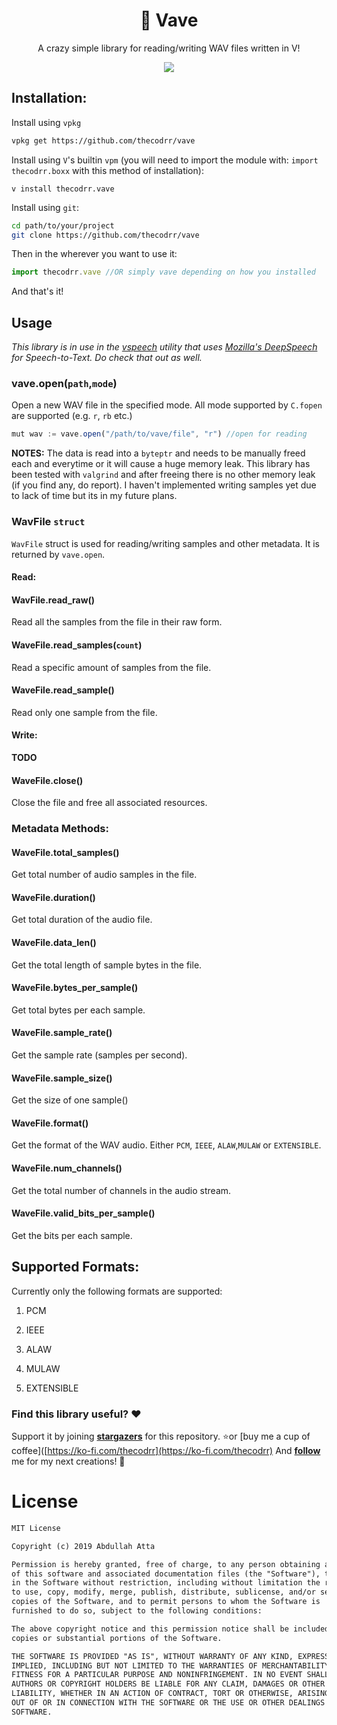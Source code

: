 <div align="center">
<h1>🌊 Vave</h1>
<p align="center">
A crazy simple library for reading/writing WAV files written in V!
</p>
<p align="center">
<img src="https://i.imgur.com/ssfAcm7.png"/>
</p>
</div>

## Installation:

Install using `vpkg`

```bash
vpkg get https://github.com/thecodrr/vave
```

Install using `V`'s builtin `vpm` (you will need to import the module with: `import thecodrr.boxx` with this method of installation):

```shell
v install thecodrr.vave
```

Install using `git`:

```bash
cd path/to/your/project
git clone https://github.com/thecodrr/vave
```

Then in the wherever you want to use it:

```javascript
import thecodrr.vave //OR simply vave depending on how you installed
```

And that's it!

## Usage

_This library is in use in the [vspeech](https://github.com/thecodrr/vspeech) utility that uses [Mozilla's DeepSpeech](https://github.com/mozilla/DeepSpeech) for Speech-to-Text. Do check that out as well._

### vave.open(`path`,`mode`)

Open a new WAV file in the specified mode. All mode supported by `C.fopen` are supported (e.g. `r`, `rb` etc.)

```javascript
mut wav := vave.open("/path/to/vave/file", "r") //open for reading
```

**NOTES:** The data is read into a `byteptr` and needs to be manually freed each and everytime or it will cause a huge memory leak. This library has been tested with `valgrind` and after freeing there is no other memory leak (if you find any, do report). I haven't implemented writing samples yet due to lack of time but its in my future plans.

### WavFile `struct`

`WavFile` struct is used for reading/writing samples and other metadata. It is returned by `vave.open`.

#### Read:

#### WavFile.read_raw()

Read all the samples from the file in their raw form.

#### WaveFile.read_samples(`count`)

Read a specific amount of samples from the file.

#### WaveFile.read_sample()

Read only one sample from the file.

#### Write:

**TODO**

#### WaveFile.close()

Close the file and free all associated resources.

### Metadata Methods:

#### WaveFile.total_samples()

Get total number of audio samples in the file.

#### WaveFile.duration()

Get total duration of the audio file.

#### WaveFile.data_len()

Get the total length of sample bytes in the file.

#### WaveFile.bytes_per_sample()

Get total bytes per each sample.

#### WaveFile.sample_rate()

Get the sample rate (samples per second).

#### WaveFile.sample_size()

Get the size of one sample()

#### WaveFile.format()

Get the format of the WAV audio. Either `PCM`, `IEEE`, `ALAW`,`MULAW` or `EXTENSIBLE`.

#### WaveFile.num_channels()

Get the total number of channels in the audio stream.

#### WaveFile.valid_bits_per_sample()

Get the bits per each sample.

## Supported Formats:

Currently only the following formats are supported:

1. PCM

2. IEEE

3. ALAW

4. MULAW

5. EXTENSIBLE

### Find this library useful? :heart:

Support it by joining **[stargazers](https://github.com/thecodrr/boxx/stargazers)** for this repository. :star:or [buy me a cup of coffee]([https://ko-fi.com/thecodrr](https://ko-fi.com/thecodrr)
And **[follow](https://github.com/thecodrr)** me for my next creations! 🤩

# License

```xml
MIT License

Copyright (c) 2019 Abdullah Atta

Permission is hereby granted, free of charge, to any person obtaining a copy
of this software and associated documentation files (the "Software"), to deal
in the Software without restriction, including without limitation the rights
to use, copy, modify, merge, publish, distribute, sublicense, and/or sell
copies of the Software, and to permit persons to whom the Software is
furnished to do so, subject to the following conditions:

The above copyright notice and this permission notice shall be included in all
copies or substantial portions of the Software.

THE SOFTWARE IS PROVIDED "AS IS", WITHOUT WARRANTY OF ANY KIND, EXPRESS OR
IMPLIED, INCLUDING BUT NOT LIMITED TO THE WARRANTIES OF MERCHANTABILITY,
FITNESS FOR A PARTICULAR PURPOSE AND NONINFRINGEMENT. IN NO EVENT SHALL THE
AUTHORS OR COPYRIGHT HOLDERS BE LIABLE FOR ANY CLAIM, DAMAGES OR OTHER
LIABILITY, WHETHER IN AN ACTION OF CONTRACT, TORT OR OTHERWISE, ARISING FROM,
OUT OF OR IN CONNECTION WITH THE SOFTWARE OR THE USE OR OTHER DEALINGS IN THE
SOFTWARE.
```
